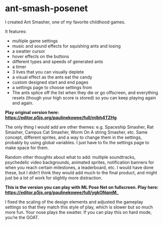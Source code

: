 # ant-smash-posenet

I created Ant Smasher, one of my favorite childhood games.

It features:

- multiple game settings
- music and sound effects for squishing ants and losing
- a swatter cursor
- hover effects on the buttons
- different types and speeds of generated ants
- a timer
- 3 lives that you can visually deplete
- a visual effect as the ants eat the candy
- custom designed start and end pages
- a settings page to choose settings from
- The ants splice off the list when they die or go offscreen, and everything resets (though your high score is stored) so you can keep playing again and again.

**Play original version here: https://editor.p5js.org/paulinekowee/full/mIbh4TZHg**

The only thing I would add are other themes: e.g. Spaceship Smasher, Rat Smasher, Campus Cat Smasher, Worm On A string Smasher, etc. Same concept, different sprites, and a way to change them in the settings, probably by using global variables. I just have to fix the settings page to make space for them.

Random other thoughts about what to add: multiple soundtracks, psychedelic video backgrounds, animated sprites, notification banners for when you reach certain milestones, a leaderboard, etc. I would have done these, but I didn’t think they would add much to the final product, and might just be a lot of work for slightly more distraction.

**This is the version you can play with ML Pose Net on fullscreen. Play here: https://editor.p5js.org/paulinekowee/full/ygkONqmM_**

I fixed the scaling of the design elements and adjusted the gameplay settings so that they match this style of play, which is slower but so much more fun. Your nose plays the swatter. If you can play this on hard mode, you’re the GOAT.

